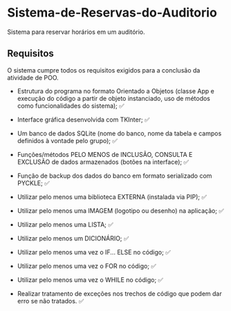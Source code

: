 # Sistema-de-Reservas-do-Auditorio
Sistema para reservar horários em um auditório.


## Requisitos
O sistema cumpre todos os requisitos exigidos para a conclusão da atividade de POO.
* Estrutura do programa no formato Orientado a Objetos (classe App e execução do código a partir de objeto instanciado, uso de métodos como funcionalidades do sistema); ✅

* Interface gráfica desenvolvida com TKInter; ✅

* Um banco de dados SQLite (nome do banco, nome da tabela e campos definidos à vontade pelo grupo); ✅

* Funções/métodos PELO MENOS de INCLUSÃO, CONSULTA E EXCLUSÃO de dados armazenados (botões na interface); ✅

* Função de backup dos dados do banco em formato serializado com PYCKLE; ✅

* Utilizar pelo menos uma biblioteca EXTERNA (instalada via PIP); ✅

* Utilizar pelo menos uma IMAGEM (logotipo ou desenho) na aplicação; ✅

* Utilizar pelo menos uma LISTA; ✅

* Utilizar pelo menos um DICIONÁRIO; ✅

* Utilizar pelo menos uma vez o IF... ELSE no código; ✅

* Utilizar pelo menos uma vez o FOR no código; ✅

* Utilizar pelo menos uma vez o WHILE no código; ✅

* Realizar tratamento de exceções nos trechos de código que podem dar erro se não tratados. ✅


